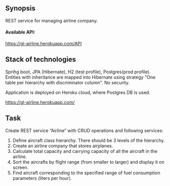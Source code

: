 ## Synopsis

REST service for managing airline company.

#### Available API:

https://gl-airline.herokuapp.com/API 


## Stack of technologies

Sprihg boot, JPA (Hibernate), H2 (test profile), Postgres(prod profile).
Entities with inheritance are mapped into Hibernate using strategy "One table per hierarchy with discriminator column".
No security.

Application is deployed on Heroku cloud, where Postgres DB is used.

https://gl-airline.herokuapp.com/ 


## Task

Create REST service “Airline” with CRUD operations and following services:
1. Define aircraft class hierarchy. There should be 3 levels of the hierarchy.
2. Create an airline company that stores airplanes.
3. Calculate total capacity and carrying capacity of all the aircraft in the airline.
4. Sort the aircrafts by flight range (from smaller to larger) and display it on screen.
5. Find aircraft corresponding to the specified range of fuel consumption parameters (liters per hour).
